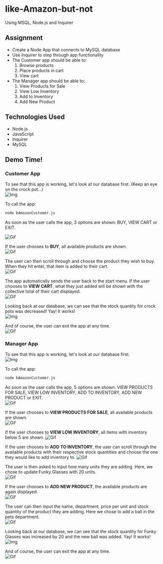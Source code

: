 # like-Amazon-but-not
Using MSQL, Node.js and Inquirer

## Assignment
* Create a Node App that connects to MySQL database
* Use Inquirer to step through app functionality
* The Customer app should be able to:
    1. Browse products
    2. Place products in cart
    3. View cart
* The Manager app should be able to:
    1. View Products for Sale
    2. View Low Inventory
    3. Add to Inventory
    4. Add New Product

## Technologies Used
* Node.js
* JavaScript
* Inquirer
* MySQL

## Demo Time!

### Customer App
To see that this app is working, let's look at our database first. (Keep an eye on the crock pot...)   
![Img](images/customer_before.png)
  
To call the app:
```bash
node bAmazonCustomer.js
```  
As soon as the user calls the app, 3 options are shown: BUY, VIEW CART or EXIT.  

![Gif](gifs/customer_step1.gif)  

If the user chooses to **BUY**, all available products are shown.  
![Gif](gifs/customer_step2.gif)

The user can then scroll through and choose the product they wish to buy. When they hit enter, that item is added to their cart.  
![Gif](gifs/customer_step3.gif)  

The app automatically sends the user back to the start menu. If the user chooses to **VIEW CART**, what they just added will be shown with the collective total of their cart displayed.  
![Gif](gifs/customer_step4.gif)  

Looking back at our database, we can see that the stock quantity for crock pots was decreased! Yay! It works!  
![Img](images/customer_after.png)  

And of course, the user can exit the app at any time.  
![Gif](gifs/customer_step5.gif)  

### Manager App
To see that this app is working, let's look at our database first.    
![Img](images/manager_before.png)
  
To call the app:
```bash
node bAmazonCustomer.js
```  
As soon as the user calls the app, 5 options are shown: VIEW PRODUCTS FOR SALE, VIEW LOW INVENTORY, ADD TO INVENTORY, ADD NEW PRODUCT or EXIT.  
![Gif](gifs/manager_step1.gif)  

If the user chooses to **VIEW PRODUCTS FOR SALE**, all available products are shown.  
![Gif](gifs/manager_step2.gif)

If the user chooses to **VIEW LOW INVENTORY**, all items with inventory below 5 are shown. 
![Gif](gifs/manager_step3.gif)  

If the user chooses to **ADD TO INVENTORY**, the user can scroll through the available products with their respective stock quantities and choose the one they would like to add inventory to.
![Gif](gifs/manager_step4.gif)  

The user is then asked to input how many units they are adding. Here, we chose to update Funky Glasses with 20 units.  
![Gif](gifs/manager_step5.gif)  

If the user chooses to **ADD NEW PRODUCT**, the available products are again displayed.  
![Gif](gifs/manager_step6.gif)  

The user can then input the name, department, price per unit and stock quantity of the product they are adding. Here we chose to add a ball in the pets department.  
![Gif](gifs/manager_step7.gif)   

Looking back at our database, we can see that the stock quantity for Funky Glasses was increased by 20 and the new ball was added. Yay! It works!  
![Img](images/manager_after.png)  

And of course, the user can exit the app at any time.  
![Gif](gifs/manager_step8.gif)  

